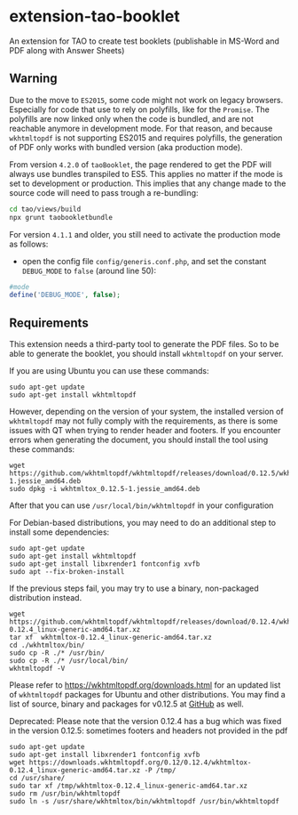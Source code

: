 extension-tao-booklet
=====================

An extension for TAO to create test booklets (publishable in MS-Word and PDF along with Answer Sheets)

## Warning
Due to the move to `ES2015`, some code might not work on legacy browsers. 
Especially for code that use to rely on polyfills, like for the `Promise`.
The polyfills are now linked only when the code is bundled, and are not reachable anymore in development mode.
For that reason, and because `wkhtmltopdf` is not supporting ES2015 and requires polyfills,
the generation of PDF only works with bundled version (aka production mode).

From version `4.2.0` of `taoBooklet`, the page rendered to get the PDF will always use bundles transpiled to ES5. This applies no matter if the mode is set to development or production.
This implies that any change made to the source code will need to pass trough a re-bundling:
```sh
cd tao/views/build
npx grunt taobookletbundle
```

For version `4.1.1` and older, you still need to activate the production mode as follows: 
- open the config file `config/generis.conf.php`, and set the constant `DEBUG_MODE` to `false` (around line 50):
```php
#mode
define('DEBUG_MODE', false);
```

## Requirements

This extension needs a third-party tool to generate the PDF files.
So to be able to generate the booklet, you should install `wkhtmltopdf` on your server.

If you are using Ubuntu you can use these commands:

```
sudo apt-get update
sudo apt-get install wkhtmltopdf
```

However, depending on the version of your system, the installed version of `wkhtmltopdf` may
not fully comply with the requirements, as there is some issues with QT when trying to render
header and footers. If you encounter errors when generating the document, you should install
the tool using these commands:

```
wget https://github.com/wkhtmltopdf/wkhtmltopdf/releases/download/0.12.5/wkhtmltox_0.12.5-1.jessie_amd64.deb
sudo dpkg -i wkhtmltox_0.12.5-1.jessie_amd64.deb
```
After that you can use `/usr/local/bin/wkhtmltopdf` in your configuration

For Debian-based distributions, you may need to do an additional step to install some
dependencies:

```
sudo apt-get update
sudo apt-get install wkhtmltopdf
sudo apt-get install libxrender1 fontconfig xvfb
sudo apt --fix-broken-install
```

If the previous steps fail, you may try to use a binary, non-packaged distribution instead.

```
wget https://github.com/wkhtmltopdf/wkhtmltopdf/releases/download/0.12.4/wkhtmltox-0.12.4_linux-generic-amd64.tar.xz
tar xf  wkhtmltox-0.12.4_linux-generic-amd64.tar.xz
cd ./wkhtmltox/bin/
sudo cp -R ./* /usr/bin/
sudo cp -R ./* /usr/local/bin/
wkhtmltopdf -V
```

Please refer to https://wkhtmltopdf.org/downloads.html for an updated list of
`wkhtmltopdf` packages for Ubuntu and other distributions. You may find a list of
source, binary and packages for v0.12.5 at [GitHub](https://github.com/wkhtmltopdf/wkhtmltopdf/releases/tag/0.12.5) as well.

Deprecated:
Please note that the version 0.12.4 has a bug which was fixed in the version 0.12.5: sometimes footers and headers not provided in the pdf

```
sudo apt-get update
sudo apt-get install libxrender1 fontconfig xvfb
wget https://downloads.wkhtmltopdf.org/0.12/0.12.4/wkhtmltox-0.12.4_linux-generic-amd64.tar.xz -P /tmp/
cd /usr/share/
sudo tar xf /tmp/wkhtmltox-0.12.4_linux-generic-amd64.tar.xz
sudo rm /usr/bin/wkhtmltopdf
sudo ln -s /usr/share/wkhtmltox/bin/wkhtmltopdf /usr/bin/wkhtmltopdf
```
